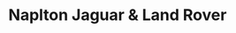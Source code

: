 ---
title: "Naplton Jaguar & Land Rover"
url: /rockford/naplton-jaguar-and-land-rover/
shop: car
---